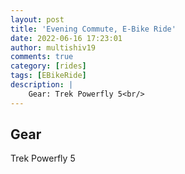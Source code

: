 ```yaml
---
layout: post
title: 'Evening Commute, E-Bike Ride'
date: 2022-06-16 17:23:01
author: multishiv19
comments: true
category: [rides]
tags: [EBikeRide]
description: |
    Gear: Trek Powerfly 5<br/>
---
```


## Gear
Trek Powerfly 5



<div width='100%' class='strava-embed-placeholder' data-embed-type='activity' data-embed-id='7316542859'></div>
<script src='https://strava-embeds.com/embed.js'></script>
